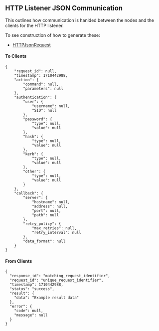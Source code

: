 ## HTTP Listener JSON Communication

This outlines how communication is hanlded between the nodes and the clients for the HTTP listener. 

To see construction of how to generate these:

 - [HTTPJsonRequest](../../../Server/Plugins/ListenerHTTP/HTTPJsonRequest.md)

#### To Clients

```
{
    "request_id": null,      
    "timestamp": 1710442988, 
    "action": {
        "command": null,     
        "parameters": null   
    },
    "authentication": {      
        "user": {
            "username": null,
            "SID": null      
        },
        "password": {        
            "type": null,    
            "value": null    
        },
        "hash": {
            "type": null,    
            "value": null
        },
        "kerb": {
            "type": null,
            "value": null
        },
        "other": {
            "type": null,
            "value": null
        }
    },
    "callback": {
        "server": {
            "hostname": null,
            "address": null,
            "port": null,
            "path": null
        },
        "retry_policy": {
            "max_retries": null,
            "retry_interval": null
        },
        "data_format": null
    }
}

```

#### From Clients
```
{
  "response_id": "matching_request_identifier",
  "request_id": "unique_request_identifier",
  "timestamp": 1710442988,
  "status": "success",
  "result": {
    "data": "Example result data"
  },
  "error": {
    "code": null,
    "message": null
  }
}

```